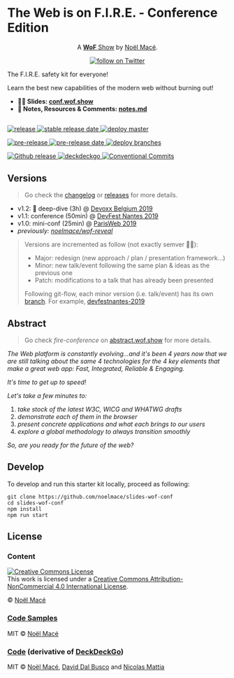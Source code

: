 # The Web is on F.I.R.E. - Conference Edition

<p align="center">A <a href="https://wof.show" rel="nofollow"><strong>WoF</strong> Show</a> by <a href="https://twitter.com/noel_mace" rel="nofollow">Noël Macé</a>.</p>
<p align="center">
<a href="https://twitter.com/intent/follow?screen_name=noel_mace">
    <img src="https://img.shields.io/twitter/follow/noel_mace?style=social" alt="follow on Twitter">
  </a>
</p>

The F.I.R.E. safety kit for everyone!

Learn the best new capabilities of the modern web without burning out!

- **:man_teacher: Slides: [conf.wof.show](https://conf.wof.show)**
- **:book: Notes, Resources & Comments: [notes.md](./src/notes.md)**

## 

<p>
  <a href="https://github.com/noelmace/slides-wof-conf/releases/latest">
    <img src="https://img.shields.io/github/v/release/noelmace/slides-wof-conf?sort=semver" alt="release">
  </a>
  <a href="https://github.com/noelmace/slides-wof-conf/releases/latest">
    <img src="https://img.shields.io/github/release-date/noelmace/slides-wof-conf?sort=semver" alt="stable release date">
  </a>
  <a href="https://github.com/noelmace/slides-wof-conf/actions?workflow=Deploy+Master">
    <img src="https://github.com/noelmace/slides-wof-conf/workflows/Deploy%20Master/badge.svg" alt="deploy master">
  </a>
</p>
<p>
  <a href="https://github.com/noelmace/slides-wof-conf/releases">
    <img src="https://img.shields.io/github/v/release/noelmace/slides-wof-conf?sort=semver&include_prereleases&label=pre-release" alt="pre-release">
  </a>
  <a href="https://github.com/noelmace/slides-wof-conf/releases">
    <img src="https://img.shields.io/github/release-date-pre/noelmace/slides-wof-conf?label=pre-release%20date" alt="pre-release date">
  </a>
  <a href="https://github.com/noelmace/slides-wof-conf/actions?workflow=Deploy+branches">
    <img src="https://github.com/noelmace/slides-wof-conf/workflows/Deploy%20branches/badge.svg" alt="deploy branches">
  </a>
</p>
<p>
  <a href="https://github.com/noelmace/slides-wof-conf/actions?workflow=GH+Release">
    <img src="https://github.com/noelmace/slides-wof-conf/workflows/GH%20Release/badge.svg" alt="Github release">
  </a>
  <a href="https://docs.deckdeckgo.com/">
    <img src="https://img.shields.io/github/package-json/dependency-version/noelmace/slides-wof-conf/@deckdeckgo/core" alt="deckdeckgo">
  </a>
  <a href="https://conventionalcommits.org">
    <img src="https://img.shields.io/badge/Conventional%20Commits-1.0.0-yellow.svg" alt="Conventional Commits">
  </a>
</p>

## Versions

> Go check the [changelog](/CHANGELOG.md) or [releases](https://github.com/noelmace/slides-wof-conf/releases) for more details.

- v1.2: :construction: deep-dive (3h) @ [Devoxx Belgium 2019](https://devoxxbe-2019.wof.show)
- v1.1: conference (50min) @ [DevFest Nantes 2019](https://devfestnantes-2019.wof.show)
- v1.0: mini-conf (25min) @ [ParisWeb 2019](https://parisweb-2019.wof.show)
- _previously: [noelmace/wof-reveal](https://github.com/noelmace/wof-reveal)_

> Versions are incremented as follow (not exactly semver :man_shrugging:):
>
> - Major: redesign (new approach / plan / presentation framework...)
> - Minor: new talk/event following the same plan & ideas as the previous one
> - Patch: modifications to a talk that has already been presented
>
> Following git-flow, each minor version (i.e. talk/event) has its own [branch](https://github.com/noelmace/slides-wof-conf/branches). For example, [devfestnantes-2019](https://github.com/noelmace/slides-wof-conf/tree/devfestnantes-2019)

## Abstract

> Go check _fire-conference_ on [abstract.wof.show](https://abstracts.wof.show/talks/fire-conference/) for more details.

_The Web platform is constantly evolving...and it's been 4 years now that we are still talking about the same 4 technologies for the 4 key elements that make a great web app: Fast, Integrated, Reliable & Engaging._

_It's time to get up to speed!_

_Let's take a few minutes to:_

1. _take stock of the latest W3C, WICG and WHATWG drafts_
1. _demonstrate each of them in the browser_
1. _present concrete applications and what each brings to our users_
1. _explore a global methodology to always transition smoothly_

_So, are you ready for the future of the web?_

## Develop

To develop and run this starter kit locally, proceed as following:

```
git clone https://github.com/noelmace/slides-wof-conf
cd slides-wof-conf
npm install
npm run start
```

## License

### Content

<a rel="license" href="http://creativecommons.org/licenses/by-nc/4.0/"><img alt="Creative Commons License" style="border-width:0" src="https://i.creativecommons.org/l/by-nc/4.0/88x31.png" /></a><br />This work is licensed under a <a rel="license" href="http://creativecommons.org/licenses/by-nc/4.0/">Creative Commons Attribution-NonCommercial 4.0 International License</a>.

© [Noël Macé](mailto:contact@noelmace.com)

### [Code Samples](./src/assets/code-samples)

MIT © [Noël Macé](mailto:contact@noelmace.com)

### [Code](./src) (derivative of [DeckDeckGo](https://github.com/deckgo/deckdeckgo-starter))

MIT © [Noël Macé](mailto:contact@noelmace.com), [David Dal Busco](mailto:david.dalbusco@outlook.com) and [Nicolas Mattia](nicolas@nmattia.com)

[DeckDeckGo]: https://deckdeckgo.com
